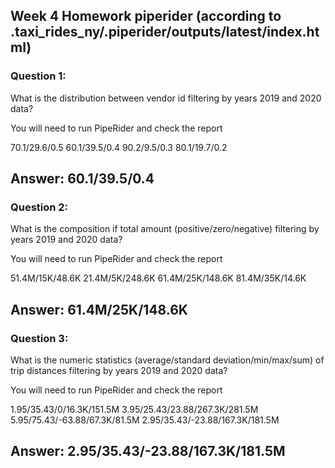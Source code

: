 ## Week 4 Homework piperider (according to .taxi_rides_ny/.piperider/outputs/latest/index.html)

### Question 1:
What is the distribution between vendor id filtering by years 2019 and 2020 data?

You will need to run PipeRider and check the report

70.1/29.6/0.5
60.1/39.5/0.4
90.2/9.5/0.3
80.1/19.7/0.2

## Answer: 60.1/39.5/0.4

### Question 2: 
What is the composition if total amount (positive/zero/negative) filtering by years 2019 and 2020 data?

You will need to run PipeRider and check the report

51.4M/15K/48.6K
21.4M/5K/248.6K
61.4M/25K/148.6K
81.4M/35K/14.6K

## Answer: 61.4M/25K/148.6K

### Question 3: 
What is the numeric statistics (average/standard deviation/min/max/sum) of trip distances filtering by years 2019 and 2020 data?

You will need to run PipeRider and check the report

1.95/35.43/0/16.3K/151.5M
3.95/25.43/23.88/267.3K/281.5M
5.95/75.43/-63.88/67.3K/81.5M
2.95/35.43/-23.88/167.3K/181.5M

## Answer: 2.95/35.43/-23.88/167.3K/181.5M